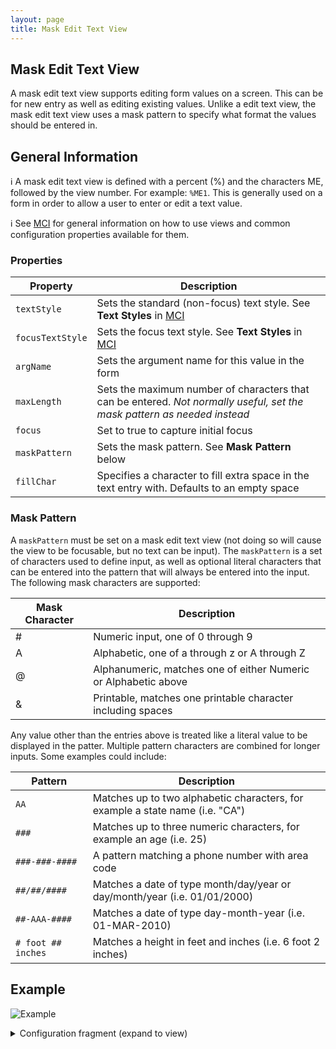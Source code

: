 ```yaml
---
layout: page
title: Mask Edit Text View
---
```

## Mask Edit Text View
A mask edit text view supports editing form values on a screen. This can be for new entry as well as editing existing values. Unlike a edit text view, the mask edit text view uses a mask pattern to specify what format the values should be entered in.

## General Information

:information_source: A mask edit text view is defined with a percent (%) and the characters ME, followed by the view number. For example: `%ME1`. This is generally used on a form in order to allow a user to enter or edit a text value.

:information_source: See [MCI](../mci.md) for general information on how to use views and common configuration properties available for them.

### Properties

| Property    | Description  |
|-------------|--------------|
| `textStyle` | Sets the standard (non-focus) text style. See **Text Styles** in [MCI](../mci.md) |
| `focusTextStyle` | Sets the focus text style. See **Text Styles** in [MCI](../mci.md) |
| `argName` | Sets the argument name for this value in the form |
| `maxLength` | Sets the maximum number of characters that can be entered. *Not normally useful, set the mask pattern as needed instead* |
| `focus` | Set to true to capture initial focus |
| `maskPattern` | Sets the mask pattern. See **Mask Pattern** below |
| `fillChar` | Specifies a character to fill extra space in the text entry with. Defaults to an empty space |

### Mask Pattern

A `maskPattern` must be set on a mask edit text view (not doing so will cause the view to be focusable, but no text can be input). The `maskPattern` is a set of characters used to define input, as well as optional literal characters that can be entered into the pattern that will always be entered into the input. The following mask characters are supported:

| Mask Character | Description  |
|----------------|--------------|
| # | Numeric input, one of 0 through 9 |
| A | Alphabetic, one of a through z or A through Z |
| @ | Alphanumeric, matches one of either Numeric or Alphabetic above |
| & | Printable, matches one printable character including spaces |

Any value other than the entries above is treated like a literal value to be displayed in the patter. Multiple pattern characters are combined for longer inputs. Some examples could include:

| Pattern | Description  |
|---------|--------------|
| `AA`      | Matches up to two alphabetic characters, for example a state name (i.e. "CA") |
| `###`     | Matches up to three numeric characters, for example an age (i.e. 25) |
| `###-###-####` | A pattern matching a phone number with area code |
| `##/##/####` | Matches a date of type month/day/year or day/month/year (i.e. 01/01/2000) |
| `##-AAA-####` | Matches a date of type day-month-year (i.e. 01-MAR-2010) |
| `# foot ## inches`| Matches a height in feet and inches (i.e. 6 foot 2 inches) |

 
## Example

![Example](../../assets/images/mask_edit_text_view_example1.gif "Masked Text Edit View")

<details>
<summary>Configuration fragment (expand to view)</summary>
<div markdown="1">
```
ME1: {
  argName: height
  fillChar: "#"
  maskPattern: "# ft. ## in."
}
```
</div>
</details>
